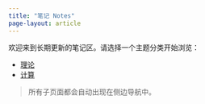 ```yaml
---
title: "笔记 Notes"
page-layout: article
---
```



欢迎来到长期更新的笔记区。请选择一个主题分类开始浏览：

- [理论](理论/index.md)
- [计算](计算/index.md)

> 所有子页面都会自动出现在侧边导航中。